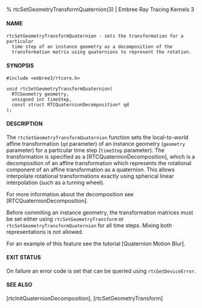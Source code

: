 % rtcSetGeometryTransformQuaternion(3) | Embree Ray Tracing Kernels 3

#### NAME

    rtcSetGeometryTransformQuaternion - sets the transformation for a particular
      time step of an instance geometry as a decomposition of the
      transformation matrix using quaternions to represent the rotation.

#### SYNOPSIS

    #include <embree3/rtcore.h>

    void rtcSetGeometryTransformQuaternion(
      RTCGeometry geometry,
      unsigned int timeStep,
      const struct RTCQuaternionDecomposition* qd
    );

#### DESCRIPTION

The `rtcSetGeometryTransformQuaternion` function sets the local-to-world affine transformation (`qd` parameter) of an instance geometry (`geometry` parameter) for a particular time step (`timeStep` parameter). The transformation is specified as a [RTCQuaternionDecomposition], which is a decomposition of an affine transformation which represents the rotational component of an affine transformation as a quaternion. This allows interpolate rotational transformations exactly using
spherical linear interpolation (such as a turning wheel).

For more information about the decomposition see [RTCQuaternionDecomposition].

Before commiting an instance geometry, the transformation matrices must be set either using `rtcSetGeometryTransform` or `rtcSetGeometryTransformQuaternion` for all time steps. Mixing both representations is not allowed.

For an example of this feature see the tutorial [Quaternion Motion Blur].

#### EXIT STATUS

On failure an error code is set that can be queried using
`rtcGetDeviceError`.

#### SEE ALSO

[rtcInitQuaternionDecomposition], [rtcSetGeometryTransform]
